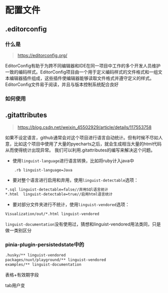 # 配置文件

## .editorconfig

### 什么是

> https://editorconfig.org/

EditorConfig有助于为跨不同编辑器和IDE在同一项目中工作的多个开发人员维护一致的编码样式。EditorConfig项目由一个用于定义编码样式的文件格式和一组文本编辑器插件组成，这些插件使编辑器能够读取文件格式并遵守定义的样式。EditorConfig文件易于阅读，并且与版本控制系统配合良好

### 如何使用

## .gitattributes

> https://blog.csdn.net/weixin_45502929/article/details/117553758

如果不设定语言，github通常会对这个项目进行语言自动统计。但有时候不尽如人意，比如这个项目中使用了大量的pyecharts之后，就会生成相当大量的html代码从而使得统计出现异常。
我们可以利用.gitattributes的编写来解决这个问题。

- 使用`linguist-language`进行语言转换，比如将ruby计入java中

```sh
	.rb linguist-language=Java
```

- 要对整个语言进行启用和弃用，使用`linguist-detectable`选项：

```sh
*.sql linguist-detectable=false//弃用SQl语言统计
*.html  linguist-detectable=true//启用html语言统计
```

- 要对部分文件夹进行不统计，使用`linguist-vendored`选项：

```sh
Visualization/out/*.html linguist-vendored
```

`linguist-documentation`没有使用过，猜想和linguist-vendored用法类同，只是做一类别区分

### pinia-plugin-persistedstate中的

```sh
.husky/** linguist-vendored
packages/nuxt/playground/** linguist-vendored
examples/** linguist-documentation
```





表格+有效期字段

tab用户变

